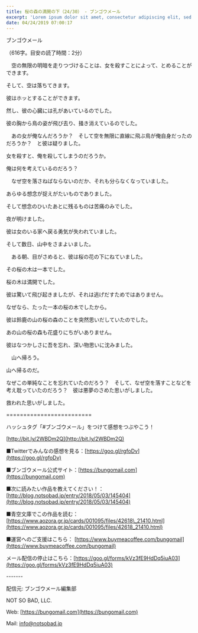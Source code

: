 ```yaml
---
title: 桜の森の満開の下（24/30） - ブンゴウメール
excerpt: 'Lorem ipsum dolor sit amet, consectetur adipiscing elit, sed do eiusmod tempor incididunt ut labore et dolore magna aliqua. Praesent elementum facilisis leo vel fringilla est ullamcorper eget. At imperdiet dui accumsan sit amet nulla facilisi morbi tempus.'
date: 04/24/2019 07:00:17
---
```


ブンゴウメール

（616字。目安の読了時間：2分）

　空の無限の明暗を走りつづけることは、女を殺すことによって、とめることができます。

そして、空は落ちてきます。

彼はホッとすることができます。

然し、彼の心臓には孔があいているのでした。

彼の胸から鳥の姿が飛び去り、掻き消えているのでした。

　あの女が俺なんだろうか？　そして空を無限に直線に飛ぶ鳥が俺自身だったのだろうか？　と彼は疑りました。

女を殺すと、俺を殺してしまうのだろうか。

俺は何を考えているのだろう？

　なぜ空を落さねばならないのだか、それも分らなくなっていました。

あらゆる想念が捉えがたいものでありました。

そして想念のひいたあとに残るものは苦痛のみでした。

夜が明けました。

彼は女のいる家へ戻る勇気が失われていました。

そして数日、山中をさまよいました。

　ある朝、目がさめると、彼は桜の花の下にねていました。

その桜の木は一本でした。

桜の木は満開でした。

彼は驚いて飛び起きましたが、それは逃げだすためではありません。

なぜなら、たった一本の桜の木でしたから。

彼は鈴鹿の山の桜の森のことを突然思いだしていたのでした。

あの山の桜の森も花盛りにちがいありません。

彼はなつかしさに吾を忘れ、深い物思いに沈みました。

　山へ帰ろう。

山へ帰るのだ。

なぜこの単純なことを忘れていたのだろう？　そして、なぜ空を落すことなどを考え耽っていたのだろう？　彼は悪夢のさめた思いがしました。

救われた思いがしました。

\=========================

ハッシュタグ「#ブンゴウメール」をつけて感想をつぶやこう！　

[http://bit.ly/2WBDm2Q](http://bit.ly/2WBDm2Q)

■Twitterでみんなの感想を見る：[https://goo.gl/rgfoDv](https://goo.gl/rgfoDv)

■ブンゴウメール公式サイト：[https://bungomail.com](https://bungomail.com)

■次に読みたい作品を教えてください！：[http://blog.notsobad.jp/entry/2018/05/03/145404](http://blog.notsobad.jp/entry/2018/05/03/145404)

■青空文庫でこの作品を読む：[https://www.aozora.gr.jp/cards/001095/files/42618\_21410.html](https://www.aozora.gr.jp/cards/001095/files/42618_21410.html)

■運営へのご支援はこちら： [https://www.buymeacoffee.com/bungomail](https://www.buymeacoffee.com/bungomail)

メール配信の停止はこちら：[https://goo.gl/forms/kVz3fE9HdDq5iuA03](https://goo.gl/forms/kVz3fE9HdDq5iuA03)

\-------

配信元: ブンゴウメール編集部

NOT SO BAD, LLC.

Web: [https://bungomail.com](https://bungomail.com)

Mail: info@notsobad.jp